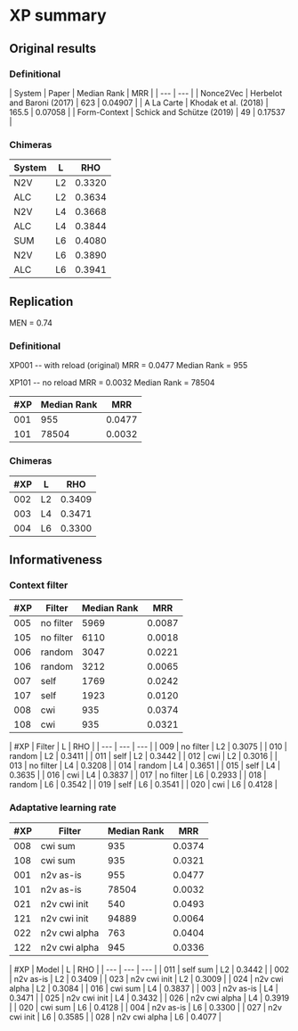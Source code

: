 # XP summary

## Original results

### Definitional

| System | Paper | Median Rank | MRR |
| --- | --- |
| Nonce2Vec | Herbelot and Baroni (2017) | 623 | 0.04907 |
| A La Carte | Khodak et al. (2018) | 165.5 | 0.07058 |
| Form-Context | Schick and Schütze (2019) | 49 | 0.17537 |

### Chimeras
| System | L | RHO |
| --- | --- | --- |
| N2V | L2 | 0.3320 |
| ALC | L2 | 0.3634 |
| N2V | L4 | 0.3668 |
| ALC | L4 | 0.3844 |
| SUM | L6 | 0.4080 |
| N2V | L6 | 0.3890 |
| ALC | L6 | 0.3941 |

## Replication

MEN = 0.74

### Definitional

XP001 -- with reload (original)
MRR = 0.0477
Median Rank = 955

XP101 -- no reload
MRR = 0.0032
Median Rank = 78504

| #XP | Median Rank | MRR |
| --- | --- | --- |
| 001 | 955 | 0.0477 |
| 101 | 78504 | 0.0032 |

### Chimeras

| #XP | L | RHO |
| --- | --- | --- |
| 002 | L2 | 0.3409 |
| 003 | L4 | 0.3471 |
| 004 | L6 | 0.3300 |

## Informativeness

### Context filter

| #XP | Filter | Median Rank | MRR |
| --- | --- | --- | --- |
| 005 | no filter | 5969 | 0.0087 |
| 105 | no filter | 6110 | 0.0018 |
| 006 | random | 3047 | 0.0221 |
| 106 | random | 3212 | 0.0065 |
| 007 | self | 1769 | 0.0242 |
| 107 | self | 1923 | 0.0120 |
| 008 | cwi | 935 | 0.0374 |
| 108 | cwi | 935 | 0.0321 |

| #XP | Filter | L | RHO |
| --- | --- | --- |
| 009 | no filter | L2 | 0.3075 |
| 010 | random | L2 | 0.3411 |
| 011 | self | L2 | 0.3442 |
| 012 | cwi | L2 | 0.3016 |
| 013 | no filter | L4 | 0.3208 |
| 014 | random | L4 | 0.3651 |
| 015 | self | L4 | 0.3635 |
| 016 | cwi | L4 | 0.3837 |
| 017 | no filter | L6 | 0.2933 |
| 018 | random | L6 | 0.3542 |
| 019 | self | L6 | 0.3541 |
| 020 | cwi | L6 | 0.4128 |

### Adaptative learning rate

| #XP | Filter | Median Rank | MRR |
| --- | --- | --- | --- |
| 008 | cwi sum | 935 | 0.0374 |
| 108 | cwi sum | 935 | 0.0321 |
| 001 | n2v as-is | 955 | 0.0477 |
| 101 | n2v as-is | 78504 | 0.0032 |
| 021 | n2v cwi init | 540 | 0.0493 |
| 121 | n2v cwi init | 94889 | 0.0064 |
| 022 | n2v cwi alpha | 763 | 0.0404 |
| 122 | n2v cwi alpha | 945 | 0.0336 |

| #XP | Model | L | RHO |
| --- | --- | --- |
| 011 | self sum | L2 | 0.3442 |
| 002 | n2v as-is | L2 | 0.3409 |
| 023 | n2v cwi init | L2 | 0.3009 |
| 024 | n2v cwi alpha | L2 | 0.3084 |
| 016 | cwi sum | L4 | 0.3837 |
| 003 | n2v as-is | L4 | 0.3471 |
| 025 | n2v cwi init | L4 | 0.3432 |
| 026 | n2v cwi alpha | L4 | 0.3919 |
| 020 | cwi sum | L6 | 0.4128 |
| 004 | n2v as-is | L6 | 0.3300 |
| 027 | n2v cwi init | L6 | 0.3585 |
| 028 | n2v cwi alpha | L6 | 0.4077 |
